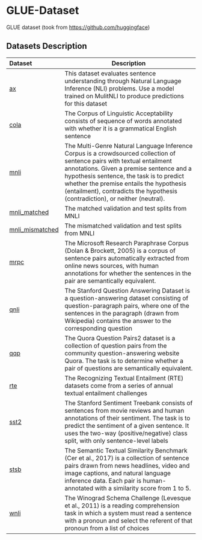 # GLUE-Dataset
GLUE dataset (took from https://github.com/huggingface)

## Datasets Description

|Dataset|Description|
|:---------|-------------|
|[ax](./GLUE/ax/)|This dataset evaluates sentence understanding through Natural Language Inference (NLI) problems. Use a model trained on MulitNLI to produce predictions for this dataset|
|[cola](./GLUE/cola/)|The Corpus of Linguistic Acceptability consists of sequence of words annotated with whether it is a grammatical English sentence|
|[mnli](./GLUE/mnli/)|The Multi-Genre Natural Language Inference Corpus is a crowdsourced collection of sentence pairs with textual entailment annotations. Given a premise sentence and a hypothesis sentence, the task is to predict whether the premise entails the hypothesis (entailment), contradicts the hypothesis (contradiction), or neither (neutral).|
|[mnli_matched](./GLUE/mnli_matched/)|The matched validation and test splits from MNLI|
|[mnli_mismatched](./GLUE/mnli_mismatched/)|The mismatched validation and test splits from MNLI|
|[mrpc](./GLUE/mrpc/)|The Microsoft Research Paraphrase Corpus (Dolan & Brockett, 2005) is a corpus of sentence pairs automatically extracted from online news sources, with human annotations for whether the sentences in the pair are semantically equivalent.|
|[qnli](./GLUE/qnli/)|The Stanford Question Answering Dataset is a question-answering dataset consisting of question-paragraph pairs, where one of the sentences in the paragraph (drawn from Wikipedia) contains the answer to the corresponding question |
|[qqp](./GLUE/qqp/)|The Quora Question Pairs2 dataset is a collection of question pairs from the community question-answering website Quora. The task is to determine whether a pair of questions are semantically equivalent.|
|[rte](./GLUE/rte/)|The Recognizing Textual Entailment (RTE) datasets come from a series of annual textual entailment challenges|
|[sst2](./GLUE/sst2/)|The Stanford Sentiment Treebank consists of sentences from movie reviews and human annotations of their sentiment. The task is to predict the sentiment of a given sentence. It uses the two-way (positive/negative) class split, with only sentence-level labels|
|[stsb](./GLUE/stsb/)|The Semantic Textual Similarity Benchmark (Cer et al., 2017) is a collection of sentence pairs drawn from news headlines, video and image captions, and natural language inference data. Each pair is human-annotated with a similarity score from 1 to 5.|
|[wnli](./GLUE/wnli/)|The Winograd Schema Challenge (Levesque et al., 2011) is a reading comprehension task in which a system must read a sentence with a pronoun and select the referent of that pronoun from a list of choices
